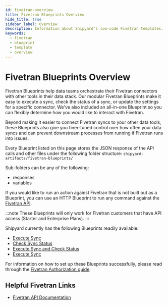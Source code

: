 ```yaml
---
id: fivetran-overview
title: Fivetran Blueprints Overview
hide_title: true
sidebar_label: Overview
description: Information about Shipyard's low-code Fivetran templates.
keywords:
  - fivetran
  - blueprint
  - template
  - overview
---
```


# Fivetran Blueprints Overview

Fivetran Blueprints help data teams orchestrate their Fivetran connectors with other tools in their data stack. Our modular Fivetran Blueprints make it easy to execute a sync, check the status of a sync, or update the settings for a specific connector. We've also included an all-in-one Blueprint so you can flexibly determine how you would like to interact with Fivetran.

Beyond making it easier to connect Fivetran syncs to your other data tools, these Blueprints also give you finer-tuned control over how often your data syncs and can prevent downstream processes from running if Fivetran runs into issues.

Every Blueprint listed on this page stores the JSON response of the API calls and other files under the following folder structure:
`shipyard-artifacts/fivetran-blueprints/`

Sub-folders can be any of the following:
- responses
- variables

If you would like to run an action against Fivetran that is not built out as a Blueprint, you can use an HTTP Blueprint to run any command against the [Fivetran API](https://fivetran.com/docs/rest-api).

:::note
These Blueprints will only work for Fivetran customers that have API access (Starter and Enterprise Plans).
:::

Shipyard currently has the following Blueprints readily available:
- [Execute Sync](fivetran-execute-sync)
- [Check Sync Status](fivetran-check-sync)
- [Execute Sync and Check Status](fivetran-execute-sync-and-check-status)
- [Execute Sync](fivetran-execute-sync)

For information on how to set up these Blueprints successfully, please read through the [Fivetran Authorization guide](fivetran-authorization).

## Helpful Fivetran Links
- [Fivetran API Documentation](https://fivetran.com/docs/rest-api)